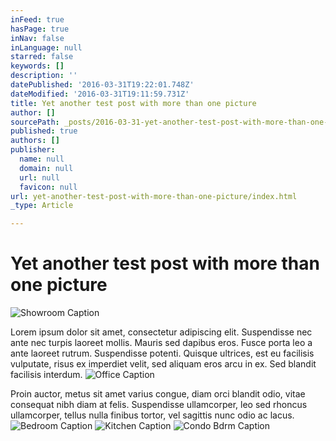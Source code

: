 ```yaml
---
inFeed: true
hasPage: true
inNav: false
inLanguage: null
starred: false
keywords: []
description: ''
datePublished: '2016-03-31T19:22:01.748Z'
dateModified: '2016-03-31T19:11:59.731Z'
title: Yet another test post with more than one picture
author: []
sourcePath: _posts/2016-03-31-yet-another-test-post-with-more-than-one-picture.md
published: true
authors: []
publisher:
  name: null
  domain: null
  url: null
  favicon: null
url: yet-another-test-post-with-more-than-one-picture/index.html
_type: Article

---
```

# Yet another test post with more than one picture
![Showroom Caption](https://the-grid-user-content.s3-us-west-2.amazonaws.com/ef0a5292-2617-4c37-bc09-dc66ba05f30a.jpg)

Lorem ipsum dolor sit amet, consectetur adipiscing elit. Suspendisse nec ante nec turpis laoreet mollis. Mauris sed dapibus eros. Fusce porta leo a ante laoreet rutrum. Suspendisse potenti. Quisque ultrices, est eu facilisis vulputate, risus ex imperdiet velit, sed aliquam eros arcu in ex. Sed blandit facilisis interdum.
![Office Caption](https://the-grid-user-content.s3-us-west-2.amazonaws.com/b9a57c53-b936-4a33-a795-59b366c0d02d.jpg)

Proin auctor, metus sit amet varius congue, diam orci blandit odio, vitae consequat nibh diam at felis. Suspendisse ullamcorper, leo sed rhoncus ullamcorper, tellus nulla finibus tortor, vel sagittis nunc odio ac lacus.
![Bedroom Caption](https://the-grid-user-content.s3-us-west-2.amazonaws.com/5222000d-cc4b-458d-9a9c-5baa4dc94754.jpg)
![Kitchen Caption](https://the-grid-user-content.s3-us-west-2.amazonaws.com/fabfd431-7ef5-46d4-a6f1-ff05b094bc77.jpg)
![Condo Bdrm Caption](https://the-grid-user-content.s3-us-west-2.amazonaws.com/44d1a977-2025-438c-a276-abf28aef66e6.jpg)